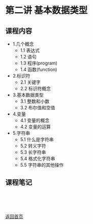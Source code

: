 # 第二讲 基本数据类型
## 课程内容
  - 1.几个概念
    - 1.1 表达式
    - 1.2 语句
    - 1.3 程序(program)
    - 1.4 函数(function)
  - 2.标识符
    - 2.1 关键字
    - 2.2 标识符概念
  - 3.基本数据类型
    - 3.1 整数和小数
    - 3.2 布尔值和空值
  - 4.变量
    - 4.1 变量的概念
    - 4.2 变量的运算
  - 5.字符串
    - 5.1 什么是字符串
    - 5.2 转义字符
    - 5.3 长字符串
    - 5.4 格式化字符串
    - 5.5 字符串的其他操作
  
## 课程笔记





<BR> 
<BR> 
<BR> 
 
[返回首页](https://github.com/queenta/Logic-Python/blob/master/README.md)
